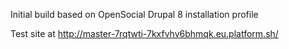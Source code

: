 Initial build based on OpenSocial Drupal 8 installation profile

Test site at
http://master-7rqtwti-7kxfvhv6bhmqk.eu.platform.sh/
